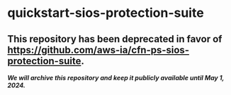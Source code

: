 # quickstart-sios-protection-suite 
## This repository has been deprecated in favor of https://github.com/aws-ia/cfn-ps-sios-protection-suite. 
***We will archive this repository and keep it publicly available until May 1, 2024.***
